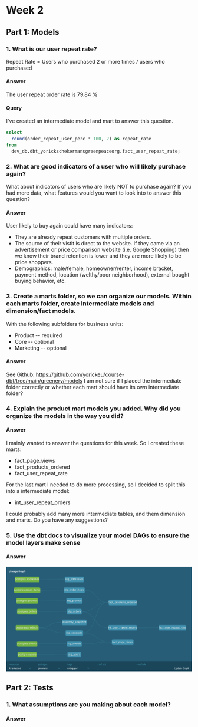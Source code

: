 # Week 2

## Part 1: Models

### 1. What is our user repeat rate?
Repeat Rate = Users who purchased 2 or more times / users who purchased

#### Answer
The user repeat order rate is 79.84 %

#### Query
I've created an intermediate model and mart to answer this question.
```sql
select
  round(order_repeat_user_perc * 100, 2) as repeat_rate
from
  dev_db.dbt_yorickschekermansgreenpeaceorg.fact_user_repeat_rate;
```

### 2. What are good indicators of a user who will likely purchase again?
What about indicators of users who are likely NOT to purchase again? If you had more data, what features would you want to look into to answer this question?

#### Answer
User likely to buy again could have many indicators:
- They are already repeat customers with multiple orders.
- The source of their vistit is direct to the website. If they came via an advertisement or price comparison website (i.e. Google Shopping) then we know their brand retention is lower and they are more likely to be price shoppers.
- Demographics: male/female, homeowner/renter, income bracket, payment method, location (welthy/poor neighborhood), external bought buying behavior, etc.


### 3. Create a marts folder, so we can organize our models. Within each marts folder, create intermediate models and dimension/fact models.
With the following subfolders for business units:
- Product -- required
- Core -- optional
- Marketing -- optional 

#### Answer
See Github: https://github.com/yorickeu/course-dbt/tree/main/greenery/models
I am not sure if I placed the intermediate folder correctly or whether each mart should have its own intermediate folder?


### 4. Explain the product mart models you added. Why did you organize the models in the way you did?

#### Answer
I mainly wanted to answer the questions for this week. So I created these marts:
- fact_page_views
- fact_products_ordered
- fact_user_repeat_rate

For the last mart I needed to do more processing, so I decided to split this into a intermediate model:
- int_user_repeat_orders

I could probably add many more intermediate tables, and them dimension and marts. Do you have any suggestions?


### 5. Use the dbt docs to visualize your model DAGs to ensure the model layers make sense

#### Answer
![DAG image](<images/week2_dag_image.png>)


## Part 2: Tests

### 1. What assumptions are you making about each model?

#### Answer
